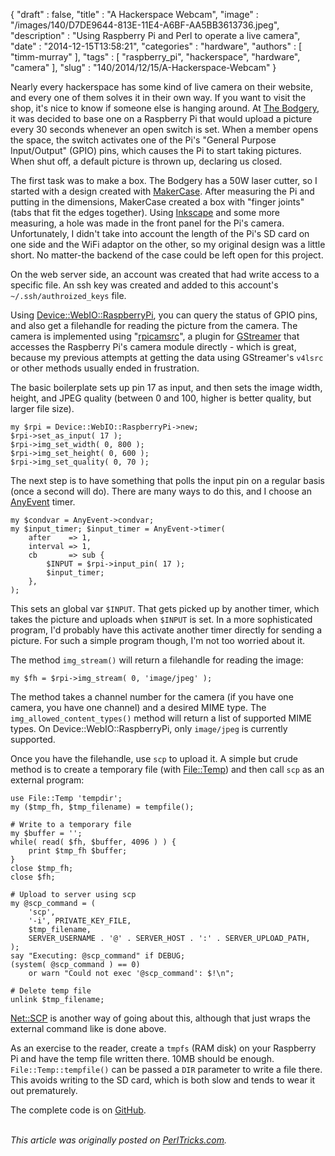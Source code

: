 {
   "draft" : false,
   "title" : "A Hackerspace Webcam",
   "image" : "/images/140/D7DE9644-813E-11E4-A6BF-AA5BB3613736.jpeg",
   "description" : "Using Raspberry Pi and Perl to operate a live camera",
   "date" : "2014-12-15T13:58:21",
   "categories" : "hardware",
   "authors" : [
      "timm-murray"
   ],
   "tags" : [
      "raspberry_pi",
      "hackerspace",
      "hardware",
      "camera"
   ],
   "slug" : "140/2014/12/15/A-Hackerspace-Webcam"
}


Nearly every hackerspace has some kind of live camera on their website, and every one of them solves it in their own way. If you want to visit the shop, it's nice to know if someone else is hanging around. At [The Bodgery](http://thebodgery.org), it was decided to base one on a Raspberry Pi that would upload a picture every 30 seconds whenever an open switch is set. When a member opens the space, the switch activates one of the Pi's "General Purpose Input/Output" (GPIO) pins, which causes the Pi to start taking pictures. When shut off, a default picture is thrown up, declaring us closed.

The first task was to make a box. The Bodgery has a 50W laser cutter, so I started with a design created with [MakerCase](http://www.makercase.com/). After measuring the Pi and putting in the dimensions, MakerCase created a box with "finger joints" (tabs that fit the edges together). Using [Inkscape](https://inkscape.org/en/) and some more measuring, a hole was made in the front panel for the Pi's camera. Unfortunately, I didn't take into account the length of the Pi's SD card on one side and the WiFi adaptor on the other, so my original design was a little short. No matter-the backend of the case could be left open for this project.

On the web server side, an account was created that had write access to a specific file. An ssh key was created and added to this account's `~/.ssh/authroized_keys` file.

Using [Device::WebIO::RaspberryPi](https://metacpan.org/pod/Device::WebIO::RaspberryPi), you can query the status of GPIO pins, and also get a filehandle for reading the picture from the camera. The camera is implemented using "[rpicamsrc](https://github.com/thaytan/gst-rpicamsrc)", a plugin for [GStreamer](http://gstreamer.freedesktop.org/) that accesses the Raspberry Pi's camera module directly - which is great, because my previous attempts at getting the data using GStreamer's `v4lsrc` or other methods usually ended in frustration.

The basic boilerplate sets up pin 17 as input, and then sets the image width, height, and JPEG quality (between 0 and 100, higher is better quality, but larger file size).

``` prettyprint
my $rpi = Device::WebIO::RaspberryPi->new;
$rpi->set_as_input( 17 );
$rpi->img_set_width( 0, 800 );
$rpi->img_set_height( 0, 600 );
$rpi->img_set_quality( 0, 70 );
```

The next step is to have something that polls the input pin on a regular basis (once a second will do). There are many ways to do this, and I choose an [AnyEvent](https://metacpan.org/pod/AnyEvent) timer.

``` prettyprint
my $condvar = AnyEvent->condvar;
my $input_timer; $input_timer = AnyEvent->timer(
    after    => 1,
    interval => 1,
    cb       => sub {
        $INPUT = $rpi->input_pin( 17 );
        $input_timer;
    },
);
```

This sets an global var `$INPUT`. That gets picked up by another timer, which takes the picture and uploads when `$INPUT` is set. In a more sophisticated program, I'd probably have this activate another timer directly for sending a picture. For such a simple program though, I'm not too worried about it.

The method `img_stream()` will return a filehandle for reading the image:

``` prettyprint
my $fh = $rpi->img_stream( 0, 'image/jpeg' );
```

The method takes a channel number for the camera (if you have one camera, you have one channel) and a desired MIME type. The `img_allowed_content_types()` method will return a list of supported MIME types. On Device::WebIO::RaspberryPi, only `image/jpeg` is currently supported.

Once you have the filehandle, use `scp` to upload it. A simple but crude method is to create a temporary file (with [File::Temp](https://metacpan.org/pod/File::Temp)) and then call `scp` as an external program:

``` prettyprint
use File::Temp 'tempdir';
my ($tmp_fh, $tmp_filename) = tempfile();

# Write to a temporary file
my $buffer = '';
while( read( $fh, $buffer, 4096 ) ) {
    print $tmp_fh $buffer;
}
close $tmp_fh;
close $fh;

# Upload to server using scp
my @scp_command = (
    'scp',
    '-i', PRIVATE_KEY_FILE,
    $tmp_filename,
    SERVER_USERNAME . '@' . SERVER_HOST . ':' . SERVER_UPLOAD_PATH,
);
say "Executing: @scp_command" if DEBUG;
(system( @scp_command ) == 0)
    or warn "Could not exec '@scp_command': $!\n";

# Delete temp file
unlink $tmp_filename;
```

[Net::SCP](https://metacpan.org/pod/Net::SCP) is another way of going about this, although that just wraps the external command like is done above.

As an exercise to the reader, create a `tmpfs` (RAM disk) on your Raspberry Pi and have the temp file written there. 10MB should be enough. `File::Temp::tempfile()` can be passed a `DIR` parameter to write a file there. This avoids writing to the SD card, which is both slow and tends to wear it out prematurely.

The complete code is on [GitHub](https://github.com/frezik/bodgery_cam).

\
*This article was originally posted on [PerlTricks.com](http://perltricks.com).*
